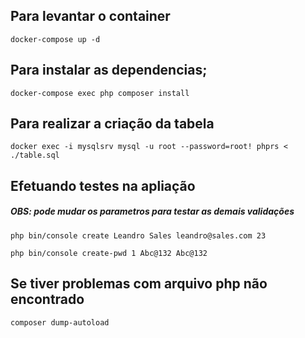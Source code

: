 

## Para levantar o container 
```
docker-compose up -d
```

## Para instalar as dependencias;
```
docker-compose exec php composer install
```

## Para realizar a criação da tabela
```
docker exec -i mysqlsrv mysql -u root --password=root! phprs < ./table.sql
```


## Efetuando testes na apliação

##### OBS: pode mudar os parametros para testar as demais validações


```
php bin/console create Leandro Sales leandro@sales.com 23
```

```
php bin/console create-pwd 1 Abc@132 Abc@132
```


## Se tiver problemas com arquivo php não encontrado

```
composer dump-autoload
```